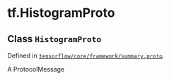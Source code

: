 <div itemscope itemtype="http://developers.google.com/ReferenceObject">
<meta itemprop="name" content="tf.HistogramProto" />
</div>

# tf.HistogramProto

## Class `HistogramProto`





Defined in [`tensorflow/core/framework/summary.proto`](https://www.tensorflow.org/code/tensorflow/core/framework/summary.proto).

A ProtocolMessage

